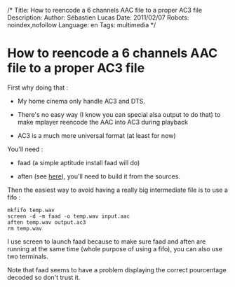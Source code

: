 /*
Title: How to reencode a 6 channels AAC file to a proper AC3 file
Description: 
Author: Sébastien Lucas
Date: 2011/02/07
Robots: noindex,nofollow
Language: en
Tags: multimedia
*/
# How to reencode a 6 channels AAC file to a proper AC3 file

First why doing that :

*	My home cinema only handle AC3 and DTS.

*	There's no easy way (I know you can special alsa output to do that) to make mplayer reencode the AAC into AC3 during playback

*	AC3 is a much more universal format (at least for now)

You'll need :

*	faad (a simple aptitude install faad will do)

*	aften (see [here](http://aften.sourceforge.net)), you'll need to build it from the sources.

Then the easiest way to avoid having a really big intermediate file is to use a fifo :

```
mkfifo temp.wav
screen -d -m faad -o temp.wav input.aac
aften temp.wav output.ac3
rm temp.wav
```

I use screen to launch faad because to make sure faad and aften are running at the same time (whole purpose of using a fifo), you can also use two terminals.

Note that faad seems to have a problem displaying the correct pourcentage decoded so don't trust it.






